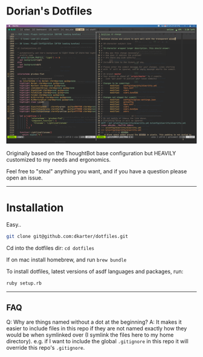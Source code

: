 Dorian's Dotfiles
===================

![screenshot](./screenshot.png)

Originally based on the ThoughtBot base configuration but HEAVILY customized to my needs and ergonomics.

Feel free to "steal" anything you want, and if you have a question please open an issue.

--------

# Installation

Easy.. 

```sh
git clone git@github.com:dkarter/dotfiles.git
```

Cd into the dotfiles dir: `cd dotfiles`

If on mac install homebrew, and run `brew bundle`

To install dotfiles, latest versions of asdf languages and packages, run:

```sh
ruby setup.rb
```

--------

## FAQ

Q: Why are things named without a dot at the beginning?
A: It makes it easier to include files in this repo if they are not named
exactly how they would be when symlinked over (I symlink the files here to my home
directory).  e.g. if I want to include the global `.gitignore` in this repo it
will override this repo's `.gitignore`.

